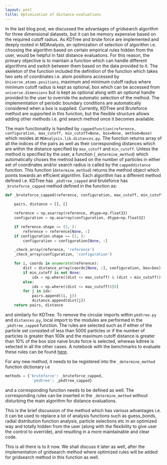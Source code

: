```yaml
---
layout: post
title: Optimization of distance evaluations
---
```


In the last blog post, we discussed the advantages of gridsearch algorithm for three dimensional datasets, but it can be memory expensive based on the required cutoff radius. As KDTree and brute force are implemented and deeply rooted in MDAnalysis, an optimization of selection of algorithm i.e. choosing the algorithm based on certain empirical rules hidden from the user, would be helpful in fast distance evaluations. For this reason, the primary objective is to maintain a function which can handle different algorithms and switch between them based on the data provided to it.
The skeleton of the function included the definition of the function which takes two sets of coordinates i.e. atom positions accessed by `Universe.atoms.positions`, maximum and minimum cutoff radius where minimum cutoff radius is kept as optional, box which can be accessed from `universe.dimensions` but is kept as optional along with an optional handle provided to the user to override the automatic selection of the method. The implememtation of periodic boundary conditions are automatically considered when a box is supplied. Currently, KDTree and Bruteforce method are supported in this function, but the flexible structure allows adding other methods i.e. grid search method once it becomes available.

The main functionality is handled by `cappedfunction(reference, configuration, max_cutoff, min_cutoff=None, box=None, method=None)` which resides at  `MDAnalysis.lib.distances.py`. The function returns array of all the indices of the pairs as well as their corresponding distances which are within the distance specified by `max_cutoff` and `min_cutoff`. Unless the method is specified by the user, a function (`_determine_method`) which automatically choses the method based on the number of particles in either set of coordinates and/or search radius is called by the `cappeddistance` function. This function (`determine_method`) returns the method object which points towards an efficient algorithm. Each algorithm has a different method defined i.e. KDTree has `_pkdtree_capped` and bruteforce has `_bruteforce_capped` method defined in the function as:

``` python
def _bruteforce_capped(reference, configuration, max_cutoff, min_cutoff=None, box=None):
    
    pairs, distance = [], []

    reference = np.asarray(reference, dtype=np.float32)
    configuration = np.asarray(configuration, dtype=np.float32)

    if reference.shape == (3, ):
        reference = reference[None, :]
    if configuration.shape == (3, ):
        configuration = configuration[None, :]

    _check_array(reference, 'reference')
    _check_array(configuration, 'configuration')

    for i, coords in enumerate(reference):
        dist = distance_array(coords[None, :], configuration, box=box)[0]
        if min_cutoff is not None:
            idx = np.where((dist <= max_cutoff) & (dist > min_cutoff))[0]
        else:
            idx = np.where((dist <= max_cutoff))[0]
        for j in idx:
            pairs.append((i, j))
            distance.append(dist[j])
    return pairs, distance
```

and similarly for KDTree. To remove the circular imports within `pkdtree.py` and `distances.py`, local import to the modules are performed in the `_pkdtree_capped` function. The rules are selected such as if either of the particle set consisted of less than 5000 particles or if the number of particles is greater than 100k and the maximum cutoff distance is greater than 10% of the box size naive brute force is selected, whereas kdtree is selected in all the other cases. A notebook with the benchmarks to evaluate these rules can be found [here](https://github.com/ayushsuhane/Benchmarks_Distance/blob/master/Notebooks/Capped_Distance.ipynb). 

For any new method, it needs to be registered into the `_determine_method` function dictionary i.e 

``` python
methods = {'bruteforce': _bruteforce_capped,
            'pkdtree': _pkdtree_capped}
```

and a corresponding function needs to be defined as well. The corresponding rules can be inserted in the `_determine_method` without disturbing the main algorithm for distance evaluations.

This is the brief discussion of the method which has various advantages i.e. it can be used to replace a lot of analysis functions such as guess_bonds, radial distribution function analysis, particle selections etc in an optimized way and totally hidden from the user (along with the flexibility to give user the control to override), and resulting in a more maintainable and clear code. 

This is all there is to it now. We shall discuss it later as well, after the implementation of gridsearch method where optimized rules will be added for gridsearch method in this function as well.






